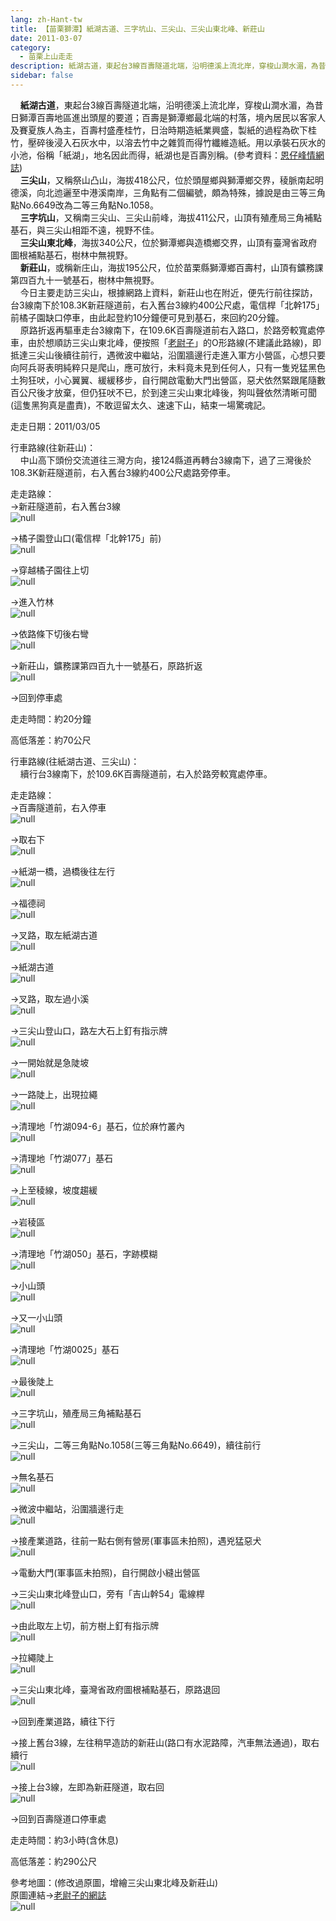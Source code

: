 ```yaml
---
lang: zh-Hant-tw
title: 【苗栗獅潭】紙湖古道、三字坑山、三尖山、三尖山東北峰、新莊山
date: 2011-03-07
category: 
  - 苗栗上山走走
description: 紙湖古道，東起台3線百壽隧道北端，沿明德溪上流北岸，穿梭山澗水湄，為昔日獅潭百壽地區進出頭屋的要道；百壽是獅潭鄉最北端的村落，境內居民以客家人及賽夏族人為主，百壽村盛產桂竹，日治時期造紙業興盛，製紙的過程為砍下桂竹，壓碎後浸入石灰水中，以溶去竹中之雜質而得竹纖維造紙。用以承裝石灰水的小池，俗稱「紙湖」，地名因此而得，紙湖也是百壽別稱。(參考資料：[恩仔峰情網誌](http://blog.yam.com/anchen1219/article/7751214)) 三尖山，又稱祭山凸山，海拔418公尺，位於頭屋鄉與獅潭鄉交界，稜脈南起明德溪，向北迆邐至中港溪南岸，三角點有二個編號，頗為特殊，據說是由三等三角點No.6649改為二等三角點No.1058。 三字坑山，又稱南三尖山、三尖山前峰，海拔411公尺，山頂有殖產局三角補點基石，與三尖山相距不遠，視野不佳。 三尖山東北峰，海拔340公尺，位於獅潭鄉與造橋鄉交界，山頂有臺灣省政府圖根補點基石，樹林中無視野。 新莊山，或稱新庄山，海拔195公尺，位於苗栗縣獅潭鄉百壽村，山頂有鑛務課第四百九十一號基石，樹林中無視野。 今日主要走訪三尖山，根據網路上資料，新莊山也在附近，便先行前往探訪，台3線南下於108.3K新莊隧道前，右入舊台3線約400公尺處，電信桿「北幹175」前橘子園缺口停車，由此起登約10分鐘便可見到基石，來回約20分鐘。 原路折返再驅車走台3線南下，在109.6K百壽隧道前右入路口，於路旁較寬處停車，由於想順訪三尖山東北峰，便按照「[老尉子](http://blog.xuite.net/laoweiz/blog/27444443)」的O形路線(不建議此路線)，即抵達三尖山後續往前行，遇微波中繼站，沿圍牆邊行走進入軍方小營區，心想只要向阿兵哥表明純粹只是爬山，應可放行，未料竟未見到任何人，只有一隻兇猛黑色土狗狂吠，小心翼翼、緩緩移步，自行開啟電動大門出營區，惡犬依然緊跟尾隨數百公尺後才放棄，但仍狂吠不已，於到達三尖山東北峰後，狗叫聲依然清晰可聞(這隻黑狗真是盡責)，不敢逗留太久、速速下山，結束一場驚魂記。
sidebar: false
---
```


    **紙湖古道**，東起台3線百壽隧道北端，沿明德溪上流北岸，穿梭山澗水湄，為昔日獅潭百壽地區進出頭屋的要道；百壽是獅潭鄉最北端的村落，境內居民以客家人及賽夏族人為主，百壽村盛產桂竹，日治時期造紙業興盛，製紙的過程為砍下桂竹，壓碎後浸入石灰水中，以溶去竹中之雜質而得竹纖維造紙。用以承裝石灰水的小池，俗稱「紙湖」，地名因此而得，紙湖也是百壽別稱。(參考資料：[恩仔峰情網誌](http://blog.yam.com/anchen1219/article/7751214))  
    **三尖山**，又稱祭山凸山，海拔418公尺，位於頭屋鄉與獅潭鄉交界，稜脈南起明德溪，向北迆邐至中港溪南岸，三角點有二個編號，頗為特殊，據說是由三等三角點No.6649改為二等三角點No.1058。  
    **三字坑山**，又稱南三尖山、三尖山前峰，海拔411公尺，山頂有殖產局三角補點基石，與三尖山相距不遠，視野不佳。  
    **三尖山東北峰**，海拔340公尺，位於獅潭鄉與造橋鄉交界，山頂有臺灣省政府圖根補點基石，樹林中無視野。  
    **新莊山**，或稱新庄山，海拔195公尺，位於苗栗縣獅潭鄉百壽村，山頂有鑛務課第四百九十一號基石，樹林中無視野。  
    今日主要走訪三尖山，根據網路上資料，新莊山也在附近，便先行前往探訪，台3線南下於108.3K新莊隧道前，右入舊台3線約400公尺處，電信桿「北幹175」前橘子園缺口停車，由此起登約10分鐘便可見到基石，來回約20分鐘。  
    原路折返再驅車走台3線南下，在109.6K百壽隧道前右入路口，於路旁較寬處停車，由於想順訪三尖山東北峰，便按照「[老尉子](http://blog.xuite.net/laoweiz/blog/27444443)」的O形路線(不建議此路線)，即抵達三尖山後續往前行，遇微波中繼站，沿圍牆邊行走進入軍方小營區，心想只要向阿兵哥表明純粹只是爬山，應可放行，未料竟未見到任何人，只有一隻兇猛黑色土狗狂吠，小心翼翼、緩緩移步，自行開啟電動大門出營區，惡犬依然緊跟尾隨數百公尺後才放棄，但仍狂吠不已，於到達三尖山東北峰後，狗叫聲依然清晰可聞(這隻黑狗真是盡責)，不敢逗留太久、速速下山，結束一場驚魂記。

走走日期：2011/03/05

行車路線(往新莊山)：  
    中山高下頭份交流道往三灣方向，接124縣道再轉台3線南下，過了三灣後於108.3K新莊隧道前，右入舊台3線約400公尺處路旁停車。

走走路線：  
→新莊隧道前，右入舊台3線  
![null](image/180121415_l.jpg)

→橘子園登山口(電信桿「北幹175」前)  
![null](image/180121417_l.jpg)

→穿越橘子園往上切  
![null](image/180121425_l.jpg)

→進入竹林  
![null](image/180121419_l.jpg)

→依路條下切後右彎  
![null](image/180121422_l.jpg)

→新莊山，鑛務課第四百九十一號基石，原路折返  
![null](image/180121424_l.jpg)  
  
→回到停車處

走走時間：約20分鐘

高低落差：約70公尺

行車路線(往紙湖古道、三尖山)：  
    續行台3線南下，於109.6K百壽隧道前，右入於路旁較寬處停車。

走走路線：  
→百壽隧道前，右入停車  
![null](image/180121426_l.jpg)

→取右下  
![null](image/180121428_l.jpg)

→紙湖一橋，過橋後往左行  
![null](image/180121429_l.jpg)

→福德祠  
![null](image/180121431_l.jpg)

→叉路，取左紙湖古道  
![null](image/180121434_l.jpg)

→紙湖古道  
![null](image/180121436_l.jpg)

→叉路，取左過小溪  
![null](image/180121440_l.jpg)

→三尖山登山口，路左大石上釘有指示牌  
![null](image/180121441_l.jpg)

→一開始就是急陡坡  
![null](image/180121442_l.jpg)

→一路陡上，出現拉繩  
![null](image/180121443_l.jpg)

→清理地「竹湖094-6」基石，位於麻竹叢內  
![null](image/180121446_l.jpg)

→清理地「竹湖077」基石  
![null](image/180121450_l.jpg)

→上至稜線，坡度趨緩  
![null](image/180121451_l.jpg)

→岩稜區  
![null](image/180121453_l.jpg)

→清理地「竹湖050」基石，字跡模糊  
![null](image/180121456_l.jpg)

→小山頭  
![null](image/180121459_l.jpg)

→又一小山頭  
![null](image/180121460_l.jpg)

→清理地「竹湖0025」基石  
![null](image/180121465_l.jpg)

→最後陡上  
![null](image/180121467_l.jpg)

→三字坑山，殖產局三角補點基石  
![null](image/180121469_l.jpg)

→三尖山，二等三角點No.1058(三等三角點No.6649)，續往前行  
![null](image/180121471_l.jpg)

→無名基石  
![null](image/180121474_l.jpg)

→微波中繼站，沿圍牆邊行走  
![null](image/180121475_l.jpg)

→接產業道路，往前一點右側有營房(軍事區未拍照)，遇兇猛惡犬  
![null](image/180121477_l.jpg)

→電動大門(軍事區未拍照)，自行開啟小縫出營區

→三尖山東北峰登山口，旁有「吉山幹54」電線桿  
![null](image/180121481_l.jpg)

→由此取左上切，前方樹上釘有指示牌  
![null](image/180121483_l.jpg)

→拉繩陡上  
![null](image/180121485_l.jpg)

→三尖山東北峰，臺灣省政府圖根補點基石，原路退回  
![null](image/180121484_l.jpg)

→回到產業道路，續往下行

→接上舊台3線，左往稍早造訪的新莊山(路口有水泥路障，汽車無法通過)，取右續行  
![null](image/180121486_l.jpg)

→接上台3線，左即為新莊隧道，取右回  
![null](image/180121412_l.jpg)

→回到百壽隧道口停車處

走走時間：約3小時(含休息)

高低落差：約290公尺

參考地圖：(修改過原圖，增繪三尖山東北峰及新莊山)  
原圖連結→[老尉子的網誌](http://blog.xuite.net/laoweiz/blog/27444443)  
![null](image/180124508_l.jpg)